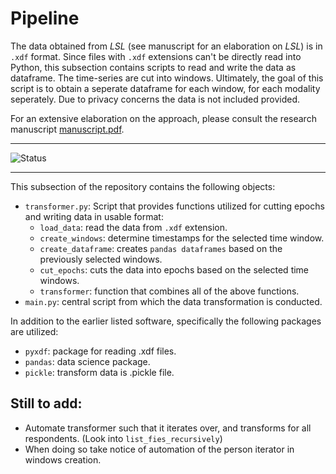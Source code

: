 # Pipeline
The data obtained from *LSL* (see manuscript for an elaboration on *LSL*) is in `.xdf` format. Since files with `.xdf` extensions can't be directly read into Python, this subsection contains scripts to read and write the data as dataframe. The time-series are cut into windows. Ultimately, the goal of this script is to obtain a seperate dataframe for each window, for each modality seperately. Due to privacy concerns the data is not included provided.

For an extensive elaboration on the approach, please consult the research manuscript [manuscript.pdf](https://github.com/BartJanBoverhof/Masterthesis/tree/main/manuscript).

---

![Status](https://img.shields.io/static/v1?label=Code+Status&message=Unfinished+and+Unexcecutable&color=red) 

---

This subsection of the repository contains the following objects: 
* `transformer.py`: Script that provides functions utilized for cutting epochs and writing data in usable format:
    - `load_data`: read the data from `.xdf` extension.
    - `create_windows`: determine timestamps for the selected time window.
    - `create_dataframe`: creates `pandas dataframes` based on the previously selected windows.
    - `cut_epochs`: cuts the data into epochs based on the selected time windows.
    - `transformer`: function that combines all of the above functions. 
* `main.py`: central script from which the data transformation is conducted.

In addition to the earlier listed software, specifically the following packages are utilized:  
- `pyxdf`: package for reading .xdf files.
- `pandas`: data science package. 
- `pickle`: transform data is .pickle file.

## Still to add: 
- Automate transformer such that it iterates over, and transforms for all respondents. (Look into `list_fies_recursively`)
- When doing so take notice of automation of the person iterator in windows creation. 
